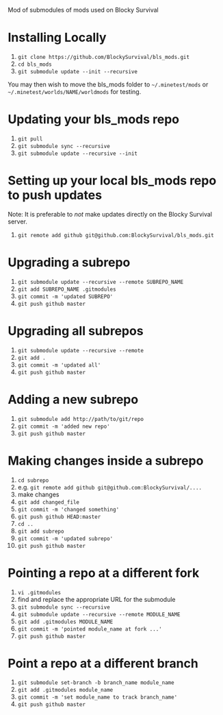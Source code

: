 Mod of submodules of mods used on Blocky Survival

Installing Locally
==================

1. `git clone https://github.com/BlockySurvival/bls_mods.git`
2. `cd bls_mods`
3. `git submodule update --init --recursive`

You may then wish to move the bls\_mods folder to `~/.minetest/mods` or `~/.minetest/worlds/NAME/worldmods` for testing.

Updating your bls\_mods repo
============================

1. `git pull`
2. `git submodule sync --recursive`
3. `git submodule update --recursive --init`
 
Setting up your local bls\_mods repo to push updates
====================================================

Note: It is preferable to *not* make updates directly on the Blocky Survival server.

1. `git remote add github git@github.com:BlockySurvival/bls_mods.git`

Upgrading a subrepo
===================

1. `git submodule update --recursive --remote SUBREPO_NAME`
2. `git add SUBREPO_NAME .gitmodules`
3. `git commit -m 'updated SUBREPO'`
4. `git push github master`

Upgrading all subrepos
======================

1. `git submodule update --recursive --remote`
2. `git add .`
3. `git commit -m 'updated all'`
4. `git push github master`

Adding a new subrepo
====================

1. `git submodule add http://path/to/git/repo`
2. `git commit -m 'added new repo'`
3. `git push github master`

Making changes inside a subrepo
===============================

1. `cd subrepo`
2. e.g. `git remote add github git@github.com:BlockySurvival/....`
3. make changes
4. `git add changed_file`
5. `git commit -m 'changed something'`
6. `git push github HEAD:master`
7. `cd ..`
8. `git add subrepo`
9. `git commit -m 'updated subrepo'`
10. `git push github master`

Pointing a repo at a different fork
===================================

1. `vi .gitmodules`
2. find and replace the appropriate URL for the submodule
3. `git submodule sync --recursive`
4. `git submodule update --recursive --remote MODULE_NAME`
5. `git add .gitmodules MODULE_NAME`
6. `git commit -m 'pointed module_name at fork ...'`
7. `git push github master`

Point a repo at a different branch
==================================

1. `git submodule set-branch -b branch_name module_name`
2. `git add .gitmodules module_name`
3. `git commit -m 'set module_name to track branch_name'`
4. `git push github master`
